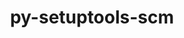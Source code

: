 ---
title: "py-setuptools-scm"
layout: cache
categories: [package, v0.18.0]
meta: {"versions": ["6.3.2"], "compilers": ["gcc@=7.5.0"], "oss": ["ubuntu18.04"], "platforms": ["linux"], "targets": ["x86_64"], "stacks": ["data-vis-sdk", "e4s", "radiuss", "root"], "num_specs": 5, "num_specs_by_stack": {"e4s": 2, "root": 5, "data-vis-sdk": 1, "radiuss": 2}}
spec_details: [{"hash": "d7iu7utus566wsjry5aa5hf7dmtzouxg", "compiler": "gcc@=7.5.0", "versions": ["6.3.2"], "os": "ubuntu18.04", "platform": "linux", "target": "x86_64", "variants": ["+toml"], "stacks": ["e4s", "root"], "size": "-", "tarball": "https://binaries.spack.io/v0.18.0/build_cache/linux-ubuntu18.04-x86_64/gcc-7.5.0/py-setuptools-scm-6.3.2/linux-ubuntu18.04-x86_64-gcc-7.5.0-py-setuptools-scm-6.3.2-d7iu7utus566wsjry5aa5hf7dmtzouxg.spack"}, {"hash": "xtjthzzs5nfefgya3ls6o6z54c54u6cs", "compiler": "gcc@=7.5.0", "versions": ["6.3.2"], "os": "ubuntu18.04", "platform": "linux", "target": "x86_64", "variants": ["+toml"], "stacks": ["root", "data-vis-sdk"], "size": "-", "tarball": "https://binaries.spack.io/v0.18.0/build_cache/linux-ubuntu18.04-x86_64/gcc-7.5.0/py-setuptools-scm-6.3.2/linux-ubuntu18.04-x86_64-gcc-7.5.0-py-setuptools-scm-6.3.2-xtjthzzs5nfefgya3ls6o6z54c54u6cs.spack"}, {"hash": "hgm5zrvthrs4s2bnv3dfo7w6ewtiputf", "compiler": "gcc@=7.5.0", "versions": ["6.3.2"], "os": "ubuntu18.04", "platform": "linux", "target": "x86_64", "variants": ["+toml"], "stacks": ["root", "radiuss"], "size": "-", "tarball": "https://binaries.spack.io/v0.18.0/build_cache/linux-ubuntu18.04-x86_64/gcc-7.5.0/py-setuptools-scm-6.3.2/linux-ubuntu18.04-x86_64-gcc-7.5.0-py-setuptools-scm-6.3.2-hgm5zrvthrs4s2bnv3dfo7w6ewtiputf.spack"}, {"hash": "ncrjzhc57hwi7fijkq6jy3ht2rfc2veo", "compiler": "gcc@=7.5.0", "versions": ["6.3.2"], "os": "ubuntu18.04", "platform": "linux", "target": "x86_64", "variants": ["+toml"], "stacks": ["e4s", "root"], "size": "-", "tarball": "https://binaries.spack.io/v0.18.0/build_cache/linux-ubuntu18.04-x86_64/gcc-7.5.0/py-setuptools-scm-6.3.2/linux-ubuntu18.04-x86_64-gcc-7.5.0-py-setuptools-scm-6.3.2-ncrjzhc57hwi7fijkq6jy3ht2rfc2veo.spack"}, {"hash": "25vigto74hv2pf7ei3rhfpqbke6xegrs", "compiler": "gcc@=7.5.0", "versions": ["6.3.2"], "os": "ubuntu18.04", "platform": "linux", "target": "x86_64", "variants": ["+toml"], "stacks": ["root", "radiuss"], "size": "-", "tarball": "https://binaries.spack.io/v0.18.0/build_cache/linux-ubuntu18.04-x86_64/gcc-7.5.0/py-setuptools-scm-6.3.2/linux-ubuntu18.04-x86_64-gcc-7.5.0-py-setuptools-scm-6.3.2-25vigto74hv2pf7ei3rhfpqbke6xegrs.spack"}]
---